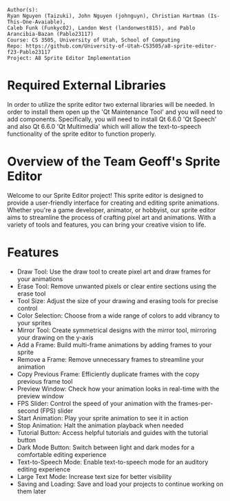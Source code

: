 ```
Author(s): 
Ryan Nguyen (Taizuki), John Nguyen (johnguyn), Christian Hartman (Is-This-One-Avaiable), 
Caleb Funk (Funkyc02), Landon West (landonwest815), and Pablo Arancibia-Bazan (Pablo23117)
Course: CS 3505, University of Utah, School of Computing
Repo: https://github.com/University-of-Utah-CS3505/a8-sprite-editor-f23-Pablo23117
Project: A8 Sprite Editor Implementation
```
# Required External Libraries
In order to utilize the sprite editor two external libraries will be needed. In
order to install them open up the 'Qt Maintenance Tool' and you will need to
add components. Specifically, you will need to install Qt 6.6.0 'Qt Speech' and also
Qt 6.6.0 'Qt Multimedia' which will allow the text-to-speech functionality of the sprite
editor to function properly.

# Overview of the Team Geoff's Sprite Editor
Welcome to our Sprite Editor project! This sprite editor is designed to provide a 
user-friendly interface for creating and editing sprite animations. Whether you're 
a game developer, animator, or hobbyist, our sprite editor aims to streamline the 
process of crafting pixel art and animations. With a variety of tools and features, 
you can bring your creative vision to life.

# Features
- Draw Tool: Use the draw tool to create pixel art and draw frames for your animations
- Erase Tool: Remove unwanted pixels or clear entire sections using the erase tool
- Tool Size: Adjust the size of your drawing and erasing tools for precise control
- Color Selection: Choose from a wide range of colors to add vibrancy to your sprites
- Mirror Tool: Create symmetrical designs with the mirror tool, mirroring your drawing on the y-axis
- Add a Frame: Build multi-frame animations by adding frames to your sprite
- Remove a Frame: Remove unnecessary frames to streamline your animation
- Copy Previous Frame: Efficiently duplicate frames with the copy previous frame tool
- Preview Window: Check how your animation looks in real-time with the preview window
- FPS Slider: Control the speed of your animation with the frames-per-second (FPS) slider
- Start Animation: Play your sprite animation to see it in action
- Stop Animation: Halt the animation playback when needed
- Tutorial Button: Access helpful tutorials and guides with the tutorial button
- Dark Mode Button: Switch between light and dark modes for a comfortable editing experience
- Text-to-Speech Mode: Enable text-to-speech mode for an auditory editing experience
- Large Text Mode: Increase text size for better visibility
- Saving and Loading: Save and load your projects to continue working on them later